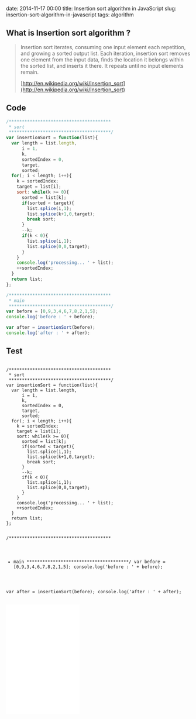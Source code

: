 date: 2014-11-17 00:00
title: Insertion sort algorithm in JavaScript
slug: insertion-sort-algorithm-in-javascript
tags: algorithm

## What is Insertion sort algorithm ?

> Insertion sort iterates, consuming one input element each repetition, and growing a sorted output list. Each iteration, insertion sort removes one element from the input data, finds the location it belongs within the sorted list, and inserts it there. It repeats until no input elements remain.
> 
> [http://en.wikipedia.org/wiki/Insertion_sort](http://en.wikipedia.org/wiki/Insertion_sort)


## Code

```js
/***************************************
 * sort
 ***************************************/
var insertionSort = function(list){
  var length = list.length,
      i = 1,
      k,
      sortedIndex = 0,
      target,
      sorted;
  for(; i < length; i++){
    k = sortedIndex;
    target = list[i];
    sort: while(k >= 0){
      sorted = list[k];
      if(sorted < target){
        list.splice(i,1);
        list.splice(k+1,0,target);
        break sort;
      }
      --k;
      if(k < 0){
        list.splice(i,1);
        list.splice(0,0,target);
      }
    }
    console.log('processing... ' + list);
    ++sortedIndex;
  }
  return list;
};

/***************************************
 * main
 ***************************************/
var before = [0,9,3,4,6,7,8,2,1,5];
console.log('before : ' + before);

var after = insertionSort(before);
console.log('after : ' + after);
```
    
## Test

<div data-height="268" data-theme-id="9575" data-slug-hash="ZYEVay" data-default-tab="js" data-user="Tkashiro" class='codepen'><pre><code>
/***************************************
 * sort
 ***************************************/
var insertionSort = function(list){
  var length = list.length,
      i = 1,
      k,
      sortedIndex = 0,
      target,
      sorted;
  for(; i &lt; length; i++){
    k = sortedIndex;
    target = list[i];
    sort: while(k &gt;= 0){
      sorted = list[k];
      if(sorted &lt; target){
        list.splice(i,1);
        list.splice(k+1,0,target);
        break sort;
      }
      --k;
      if(k &lt; 0){
        list.splice(i,1);
        list.splice(0,0,target);
      }
    }
    console.log(&#39;processing... &#39; + list);
    ++sortedIndex;
  }
  return list;
};

/***************************************
 * main
 ***************************************/
var before = [0,9,3,4,6,7,8,2,1,5];
console.log(&#39;before : &#39; + before);

var after = insertionSort(before);
console.log(&#39;after : &#39; + after);
</code></pre>

<iframe
    sandbox='allow-scripts'
    layout="responsive"
    width="200"
    height='300'
    src='//codepen.io/Tkashiro/embed/ZYEVay/?height=300&theme-id=9575&default-tab=result&embed-version=2'
    frameborder='0'></iframe>
